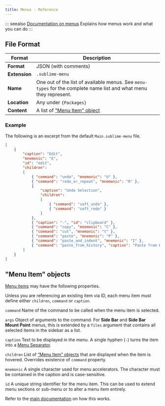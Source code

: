 ```yaml
---
title: Menus - Reference
---
```


::: seealso
[Documentation on menus][]
Explains how menus work and what you can do
:::

[Documentation on menus]: ../guide/customization/menus

## File Format

| Format        | Description                                                                                                       |
| ------------- | ----------------------------------------------------------------------------------------------------------------- |
| **Format**    | JSON (with comments)                                                                                              |
| **Extension** | `.sublime-menu`                                                                                                   |
| **Name**      | One out of the list of available menus. See `menu-types` for the complete name list and what menu they represent. |
| **Location**  | Any under `{Packages}`                                                                                            |
| **Content**   | A list of ["Menu Item" object][]                                                                                  |


### Example

The following is an excerpt
from the default `Main.sublime-menu` file.

```json
[
    {
        "caption": "Edit",
        "mnemonic": "E",
        "id": "edit",
        "children":
        [
            { "command": "undo", "mnemonic": "U" },
            { "command": "redo_or_repeat", "mnemonic": "R" },
            {
                "caption": "Undo Selection",
                "children":
                [
                    { "command": "soft_undo" },
                    { "command": "soft_redo" }
                ]
            },
            { "caption": "-", "id": "clipboard" },
            { "command": "copy", "mnemonic": "C" },
            { "command": "cut", "mnemonic": "t" },
            { "command": "paste", "mnemonic": "P" },
            { "command": "paste_and_indent", "mnemonic": "I" },
            { "command": "paste_from_history", "caption": "Paste from History" }
        ]
    }
]
```


["Menu Item" object]: #menu-item-objects

## "Menu Item" objects

[Menu items][] may have the following properties.

[Menu items]: ../guide/customization/menus.html#menu-items

Unless you are referencing an existing item via ID,
each menu item must define either
`children`, `command` or `caption`.

`command`
   Name of the command to be called
   when the menu item is selected.

`args`
   Object of arguments to the command.
   For **Side Bar** and **Side Bar Mount Point** menus,
   this is extended by a `files` argument
   that contains all selected items in the sidebar as a list.

`caption`
   Text to be displayed in the menu.
   A single hyphen (`-`) turns the item
   into a [Menu Separator][].

[Menu Separator]: ../guide/customization/menus.html#menu-separators

`children`
   List of [“Menu Item” objects][] that are displayed
   when the item is hovered.
   Overrides existence of `command` property.

[“Menu Item” objects]: ./menus.html#menu-item-objects

`mnemonic`
   A single character used for menu accelerators.
   The character must be contained in the caption
   and is case-sensitive.

`id`
   A unique string identifier for the menu item.
   This can be used to extend menu sections or sub-menu
   or to alter a menu item entirely.

   Refer to the [main documentation] on how this works.

[main documentation]: ../guide/customization/menus.html#item-ids
